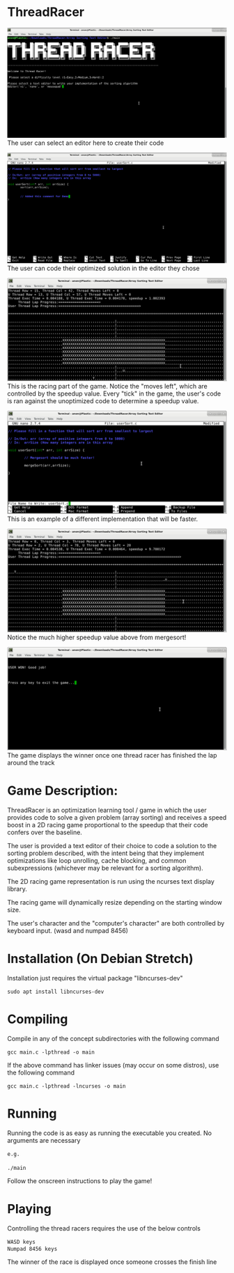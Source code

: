 # ThreadRacer

![](readmeImages/editorSelectionDemo.png)
The user can select an editor here to create their code



![](readmeImages/editorDemo.png)
The user can code their optimized solution in the editor they chose



![](readmeImages/racingDemo.png)
This is the racing part of the game. Notice the "moves left", which are controlled
by the speedup value.
Every "tick" in the game, the user's code is ran against the unoptimized code to determine
a speedup value. 



![](readmeImages/mergesortCodeDemo.png)
This is an example of a different implementation that will be faster.




![](readmeImages/mergesortDemo.png)
Notice the much higher speedup value above from mergesort!



![](readmeImages/userWon.png)
The game displays the winner once one thread racer has finished the lap around the track 



# Game Description:

ThreadRacer is an optimization learning tool / game in which the user provides code to solve
a given problem (array sorting) and receives a speed boost in a 2D racing game proportional to the
speedup that their code confers over the baseline.

The user is provided a text editor of their choice to code a solution to the sorting problem described,
with the intent being that they implement optimizations like loop unrolling, cache blocking, and common
subexpressions (whichever may be relevant for a sorting algorithm).

The 2D racing game representation is run using the ncurses text display library.

The racing game will dynamically resize depending on the starting window size.

The user's character and the "computer's character" are both controlled by keyboard input. (wasd and numpad 8456)


# Installation (On Debian Stretch)

Installation just requires the virtual package "libncurses-dev"

	sudo apt install libncurses-dev
	
# Compiling

Compile in any of the concept subdirectories with the following command
	
	gcc main.c -lpthread -o main
	
If the above command has linker issues (may occur on some distros), use the following command
	
	gcc main.c -lpthread -lncurses -o main
	
# Running

Running the code is as easy as running the executable you created. No arguments are necessary
	
	e.g.
	
	./main
	
Follow the onscreen instructions to play the game!
	
# Playing
	
Controlling the thread racers requires the use of the below controls
	
	WASD keys 
	Numpad 8456 keys
	
The winner of the race is displayed once someone crosses the finish line
	